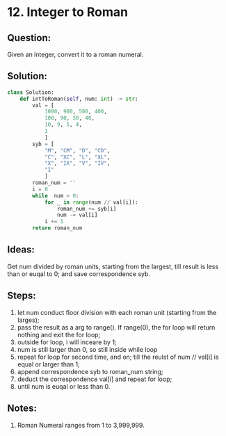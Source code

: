 # 12. Integer to Roman
## Question: 
Given an integer, convert it to a roman numeral.

## Solution:
```py
class Solution:
    def intToRoman(self, num: int) -> str:
        val = [
            1000, 900, 500, 400,
            100, 90, 50, 40,
            10, 9, 5, 4,
            1
            ]
        syb = [
            "M", "CM", "D", "CD",
            "C", "XC", "L", "XL",
            "X", "IX", "V", "IV",
            "I"
            ]
        roman_num = ''
        i = 0
        while  num > 0:
            for _ in range(num // val[i]):
                roman_num += syb[i]
                num -= val[i]
            i += 1
        return roman_num
```

## Ideas:
Get num divided by roman units, starting from the largest, till result is less than or euqal to 0; and save correspondence syb. 

## Steps:
1. let num conduct floor division with each roman unit (starting from the larges);
2. pass the result as a arg to range(). If range(0), the for loop will return nothing and exit the for loop;
3. outside for loop, i will inceare by 1;
4. num is still larger than 0, so still inside while loop
5. repeat for loop for second time, and on; till the reulst of num // val[i] is equal or larger than 1;
6. append correspondence syb to roman_num string;
7. deduct the correspondence val[i] and repeat for loop;
8. until num is euqal or less than 0. 

## Notes:
1. Roman Numeral ranges from 1 to 3,999,999.
